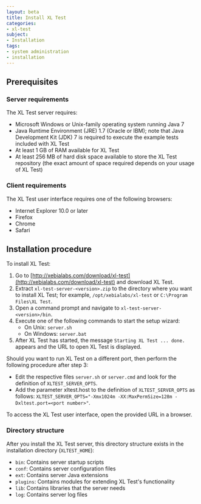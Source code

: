 ```yaml
---
layout: beta
title: Install XL Test
categories:
- xl-test
subject:
- Installation
tags:
- system administration
- installation
---
```


## Prerequisites

### Server requirements

The XL Test server requires:

* Microsoft Windows or Unix-family operating system running Java 7
* Java Runtime Environment (JRE) 1.7 (Oracle or IBM); note that Java Development Kit (JDK) 7 is required to execute the example tests included with XL Test
* At least 1 GB of RAM available for XL Test
* At least 256 MB of hard disk space available to store the XL Test repository (the exact amount of space required depends on your usage of XL Test)

### Client requirements

The XL Test user interface requires one of the following browsers:

* Internet Explorer 10.0 or later
* Firefox
* Chrome
* Safari

## Installation procedure

To install XL Test:

1. Go to [http://xebialabs.com/download/xl-test](http://xebialabs.com/download/xl-test) and download XL Test.
2. Extract `xl-test-server-<version>.zip` to the directory where you want to install XL Test; for example, `/opt/xebialabs/xl-test` or `C:\Program Files\XL Test`.
3. Open a command prompt and navigate to `xl-test-server-<version>/bin`.
4. Execute one of the following commands to start the setup wizard:
      * On Unix: `server.sh`
      * On Windows: `server.bat`
5. After XL Test has started, the message `Starting XL Test ... done.` appears and the URL to open XL Test is displayed.


Should you want to run XL Test on a different port, then perform the following procedure after step 3: 

* Edit the respective files `server.sh` or `server.cmd` and look for the definition of `XLTEST_SERVER_OPTS`.
* Add the parameter xltest.host to the definition of `XLTEST_SERVER_OPTS` as follows:
`XLTEST_SERVER_OPTS="-Xmx1024m -XX:MaxPermSize=128m -Dxltest.port=<port number>"`.

To access the XL Test user interface, open the provided URL in a browser.

### Directory structure

After you install the XL Test server, this directory structure exists in the installation directory (`XLTEST_HOME`):

* `bin`: Contains server startup scripts
* `conf`: Contains server configuration files 
* `ext`: Contains server Java extensions
* `plugins`: Contains modules for extending XL Test's functionality
* `lib`: Contains libraries that the server needs
* `log`: Contains server log files
